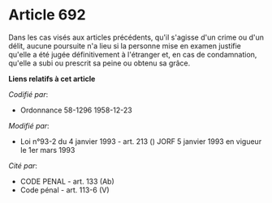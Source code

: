 # Article 692

Dans les cas visés aux articles précédents, qu'il s'agisse d'un crime ou d'un délit, aucune poursuite n'a lieu si la personne
mise en examen justifie qu'elle a été jugée définitivement à l'étranger et, en cas de condamnation, qu'elle a subi ou
prescrit sa peine ou obtenu sa grâce.

**Liens relatifs à cet article**

_Codifié par_:

  - Ordonnance 58-1296 1958-12-23

_Modifié par_:

  - Loi n°93-2 du 4 janvier 1993 - art. 213 () JORF 5 janvier 1993 en vigueur le 1er mars 1993

_Cité par_:

  - CODE PENAL - art. 133 (Ab)
  - Code pénal - art. 113-6 (V)
